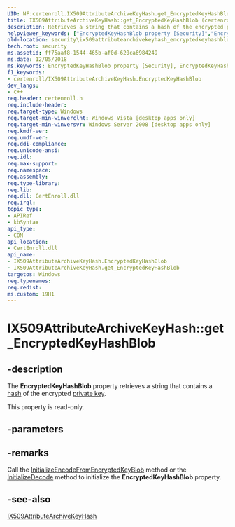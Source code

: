 ```yaml
---
UID: NF:certenroll.IX509AttributeArchiveKeyHash.get_EncryptedKeyHashBlob
title: IX509AttributeArchiveKeyHash::get_EncryptedKeyHashBlob (certenroll.h)
description: Retrieves a string that contains a hash of the encrypted private key.
helpviewer_keywords: ["EncryptedKeyHashBlob property [Security]","EncryptedKeyHashBlob property [Security]","IX509AttributeArchiveKeyHash interface","IX509AttributeArchiveKeyHash interface [Security]","EncryptedKeyHashBlob property","IX509AttributeArchiveKeyHash.EncryptedKeyHashBlob","IX509AttributeArchiveKeyHash.get_EncryptedKeyHashBlob","IX509AttributeArchiveKeyHash::EncryptedKeyHashBlob","IX509AttributeArchiveKeyHash::get_EncryptedKeyHashBlob","certenroll/IX509AttributeArchiveKeyHash::EncryptedKeyHashBlob","certenroll/IX509AttributeArchiveKeyHash::get_EncryptedKeyHashBlob","get_EncryptedKeyHashBlob","security.ix509attributearchivekeyhash_encryptedkeyhashblob_property"]
old-location: security\ix509attributearchivekeyhash_encryptedkeyhashblob_property.htm
tech.root: security
ms.assetid: ff75aaf8-1544-465b-af0d-620ca6984249
ms.date: 12/05/2018
ms.keywords: EncryptedKeyHashBlob property [Security], EncryptedKeyHashBlob property [Security],IX509AttributeArchiveKeyHash interface, IX509AttributeArchiveKeyHash interface [Security],EncryptedKeyHashBlob property, IX509AttributeArchiveKeyHash.EncryptedKeyHashBlob, IX509AttributeArchiveKeyHash.get_EncryptedKeyHashBlob, IX509AttributeArchiveKeyHash::EncryptedKeyHashBlob, IX509AttributeArchiveKeyHash::get_EncryptedKeyHashBlob, certenroll/IX509AttributeArchiveKeyHash::EncryptedKeyHashBlob, certenroll/IX509AttributeArchiveKeyHash::get_EncryptedKeyHashBlob, get_EncryptedKeyHashBlob, security.ix509attributearchivekeyhash_encryptedkeyhashblob_property
f1_keywords:
- certenroll/IX509AttributeArchiveKeyHash.EncryptedKeyHashBlob
dev_langs:
- c++
req.header: certenroll.h
req.include-header: 
req.target-type: Windows
req.target-min-winverclnt: Windows Vista [desktop apps only]
req.target-min-winversvr: Windows Server 2008 [desktop apps only]
req.kmdf-ver: 
req.umdf-ver: 
req.ddi-compliance: 
req.unicode-ansi: 
req.idl: 
req.max-support: 
req.namespace: 
req.assembly: 
req.type-library: 
req.lib: 
req.dll: CertEnroll.dll
req.irql: 
topic_type:
- APIRef
- kbSyntax
api_type:
- COM
api_location:
- CertEnroll.dll
api_name:
- IX509AttributeArchiveKeyHash.EncryptedKeyHashBlob
- IX509AttributeArchiveKeyHash.get_EncryptedKeyHashBlob
targetos: Windows
req.typenames: 
req.redist: 
ms.custom: 19H1
---
```


# IX509AttributeArchiveKeyHash::get_EncryptedKeyHashBlob


## -description


The <b>EncryptedKeyHashBlob</b> property retrieves a string that contains a <a href="https://docs.microsoft.com/windows/desktop/SecGloss/h-gly">hash</a> of the encrypted <a href="https://docs.microsoft.com/windows/desktop/SecGloss/p-gly">private key</a>.

This property is read-only.


## -parameters


## -remarks



Call the <a href="https://docs.microsoft.com/windows/desktop/api/certenroll/nf-certenroll-ix509attributearchivekeyhash-initializeencodefromencryptedkeyblob">InitializeEncodeFromEncryptedKeyBlob</a> method or the  <a href="https://docs.microsoft.com/windows/desktop/api/certenroll/nf-certenroll-ix509attributearchivekeyhash-initializedecode">InitializeDecode</a> method to initialize the <b>EncryptedKeyHashBlob</b> property.




## -see-also




<a href="https://docs.microsoft.com/windows/desktop/api/certenroll/nn-certenroll-ix509attributearchivekeyhash">IX509AttributeArchiveKeyHash</a>
 

 

